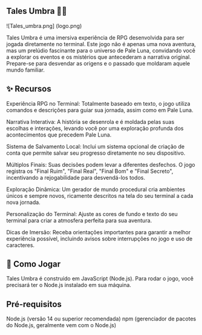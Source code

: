 Tales Umbra 🌙📜
--------------------------------------------------------------------------------

![Tales_umbra.png] (logo.png)

Tales Umbra é uma imersiva experiência de RPG desenvolvida para ser jogada diretamente no terminal. Este jogo não é apenas uma nova aventura, mas um prelúdio fascinante para o universo de Pale Luna, convidando você a explorar os eventos e os mistérios que antecederam a narrativa original. Prepare-se para desvendar as origens e o passado que moldaram aquele mundo familiar.

✨ Recursos
--------------------------------------------------------------------------------
Experiência RPG no Terminal: Totalmente baseado em texto, o jogo utiliza comandos e descrições para guiar sua jornada, assim como em Pale Luna.

Narrativa Interativa: A história se desenrola e é moldada pelas suas escolhas e interações, levando você por uma exploração profunda dos acontecimentos que precedem Pale Luna.

Sistema de Salvamento Local: Inclui um sistema opcional de criação de conta que permite salvar seu progresso diretamente no seu dispositivo.

Múltiplos Finais: Suas decisões podem levar a diferentes desfechos. O jogo registra os "Final Ruim", "Final Real", "Final Bom" e "Final Secreto", incentivando a rejogabilidade para desvendá-los todos.

Exploração Dinâmica: Um gerador de mundo procedural cria ambientes únicos e sempre novos, ricamente descritos na tela do seu terminal a cada nova jornada.

Personalização do Terminal: Ajuste as cores de fundo e texto do seu terminal para criar a atmosfera perfeita para sua aventura.

Dicas de Imersão: Receba orientações importantes para garantir a melhor experiência possível, incluindo avisos sobre interrupções no jogo e uso de caracteres.

🚀 Como Jogar
--------------------------------------------------------------------------------
Tales Umbra é construído em JavaScript (Node.js). Para rodar o jogo, você precisará ter o Node.js instalado em sua máquina.

Pré-requisitos
--------------------------------------------------------------------------------
Node.js (versão 14 ou superior recomendada)
npm (gerenciador de pacotes do Node.js, geralmente vem com o Node.js)
